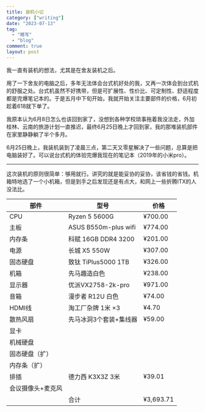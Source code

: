 ```yaml
---
title: 装机小记
category: ["writing"]
date: "2023-07-13"
tag:
  - "瞎写"
  - "blog"
comment: true
layout: post
---
```


我一直有装机的想法，尤其是在舍友装机之后。

用了一下舍友的电脑之后，多年无法体会台式机好处的我，又再一次体会到台式机的舒服之处。台式机虽然不好携带，但是可扩展性、性价比、可定制性、舒适程度都是完爆笔记本的。于是五月中下旬开始，我就开始关注主要部件的价格，6月初趁着618就下单了。

我原本认为6月8日怎么也该回到家了，没想到各种学校琐事拖着我没法走，外加桂林、云南的旅游计划一直推迟，最终6月25日晚上才回到家，我的那堆装机部件在家里静静躺了半个多月。

6月25日晚上，我装机装到了凌晨三点，第二天又零星解决了一些问题，总算是把电脑装好了。可以说台式机的体验完爆我现在的笔记本（2019年的小米pro）。

---

这次装机的原则很简单：够用就行。讲究的就是能妥协的妥协，该省钱的省钱。机箱特地选了一个小机箱，但是到手之后发现还是有点大，和网上一些折腾ITX的人没法比。

| 部件 | 型号 | 价格 |
| --- | --- | --- |
| CPU | Ryzen 5 5600G | ¥700.00 |
| 主板 | ASUS B550m-plus wifi | ¥774.00 |
| 内存条 | 科赋 16GB DDR4 3200 | ¥201.00 |
| 电源 | 长城 X5 550W | ¥307.00 |
| 固态硬盘 | 致钛 TiPlus5000 1TB | ¥326.00 |
| 机箱 | 先马趣造白色 | ¥238.00 |
| 显示器 | 优派VX2758-2k-pro | ¥971.00 |
| 音箱 | 漫步者 R12U 白色 | ¥74.00 |
| HDMI线 | 淘工厂杂牌 1米 ×3 | ¥4.70 |
| 散热风扇 | 先马冰洞3个套装+集线器 | ¥59.00 |
| 显卡 |  |  |
| 机械硬盘 |  |  |
| 固态硬盘（扩） |  |  |
| 内存条（扩） |  |  |
| 排插 | 德力西 K3X3Z 3米 | ¥39.01 |
| 会议摄像头+麦克风 |  |  |
|  | 合计 | ¥3,693.71 |
